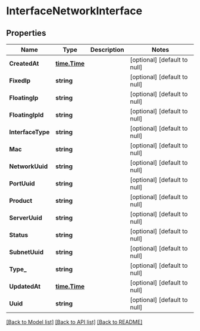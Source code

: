 # InterfaceNetworkInterface

## Properties
Name | Type | Description | Notes
------------ | ------------- | ------------- | -------------
**CreatedAt** | [**time.Time**](time.Time.md) |  | [optional] [default to null]
**FixedIp** | **string** |  | [optional] [default to null]
**FloatingIp** | **string** |  | [optional] [default to null]
**FloatingIpId** | **string** |  | [optional] [default to null]
**InterfaceType** | **string** |  | [optional] [default to null]
**Mac** | **string** |  | [optional] [default to null]
**NetworkUuid** | **string** |  | [optional] [default to null]
**PortUuid** | **string** |  | [optional] [default to null]
**Product** | **string** |  | [optional] [default to null]
**ServerUuid** | **string** |  | [optional] [default to null]
**Status** | **string** |  | [optional] [default to null]
**SubnetUuid** | **string** |  | [optional] [default to null]
**Type_** | **string** |  | [optional] [default to null]
**UpdatedAt** | [**time.Time**](time.Time.md) |  | [optional] [default to null]
**Uuid** | **string** |  | [optional] [default to null]

[[Back to Model list]](../README.md#documentation-for-models) [[Back to API list]](../README.md#documentation-for-api-endpoints) [[Back to README]](../README.md)


